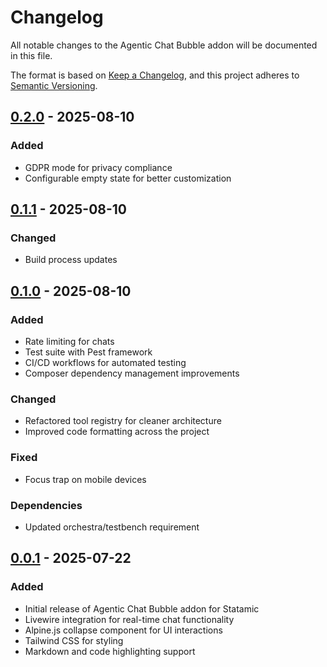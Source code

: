 # Changelog

All notable changes to the Agentic Chat Bubble addon will be documented in this file.

The format is based on [Keep a Changelog](https://keepachangelog.com/en/1.0.0/),
and this project adheres to [Semantic Versioning](https://semver.org/spec/v2.0.0.html).

## [0.2.0] - 2025-08-10

### Added
- GDPR mode for privacy compliance
- Configurable empty state for better customization

## [0.1.1] - 2025-08-10

### Changed
- Build process updates

## [0.1.0] - 2025-08-10

### Added
- Rate limiting for chats
- Test suite with Pest framework
- CI/CD workflows for automated testing
- Composer dependency management improvements

### Changed
- Refactored tool registry for cleaner architecture
- Improved code formatting across the project

### Fixed
- Focus trap on mobile devices

### Dependencies
- Updated orchestra/testbench requirement

## [0.0.1] - 2025-07-22

### Added
- Initial release of Agentic Chat Bubble addon for Statamic
- Livewire integration for real-time chat functionality
- Alpine.js collapse component for UI interactions
- Tailwind CSS for styling
- Markdown and code highlighting support

[0.2.0]: https://github.com/kauffinger/agentic-chat-bubble/compare/v0.1.1...v0.2.0
[0.1.1]: https://github.com/kauffinger/agentic-chat-bubble/compare/v0.1.0...v0.1.1
[0.1.0]: https://github.com/kauffinger/agentic-chat-bubble/compare/v0.0.1...v0.1.0
[0.0.1]: https://github.com/kauffinger/agentic-chat-bubble/releases/tag/v0.0.1
